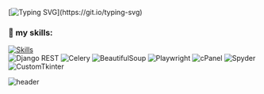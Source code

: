  [![Typing SVG](https://readme-typing-svg.herokuapp.com?lines=Hello+World!;I+am+a+Backend+Developer;Welcome+to+my+profile!)](https://git.io/typing-svg)

###
### 🚀 my skills:
[![Skills](https://skillicons.dev/icons?i=python,django,redis,numpy,mysql,sqlite,postgres,html,css,bootstrap,js,docker,linux,git,vscode,pycharm&perline=20)](https://skillicons.dev)  
![Django REST](https://img.shields.io/badge/Django%20REST-092E20?style=for-the-badge&logo=django&logoColor=white)
![Celery](https://img.shields.io/badge/Celery-3C873A?style=for-the-badge)
![BeautifulSoup](https://img.shields.io/badge/BeautifulSoup-4B8BBE?style=for-the-badge&logo=python&logoColor=white)
![Playwright](https://img.shields.io/badge/Playwright-2EAD33?style=for-the-badge&logo=playwright&logoColor=white)
![cPanel](https://img.shields.io/badge/cPanel-FF6C2C?style=for-the-badge&logo=cpanel&logoColor=white)
![Spyder](https://img.shields.io/badge/Spyder-FF0000?style=for-the-badge&logo=spyder%20ide&logoColor=white)
![CustomTkinter](https://img.shields.io/badge/CustomTkinter-2E2E2E?style=for-the-badge&logo=python&logoColor=white)

![header](https://capsule-render.vercel.app/api?type=waving&height=220&text=Junior%20Backend%20Developer&fontAlign=50&fontAlignY=40&color=gradient&desc=Python%20%7C%20Django%20%7C%20APIs&descAlign=50&descAlignY=65)
